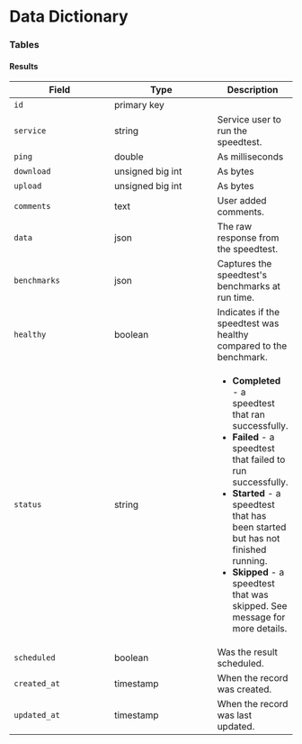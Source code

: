 # Data Dictionary

### Tables

#### Results

<table><thead><tr><th width="181.66666666666666">Field</th><th width="188">Type</th><th>Description</th></tr></thead><tbody><tr><td><code>id</code></td><td>primary key</td><td></td></tr><tr><td><code>service</code></td><td>string</td><td>Service user to run the speedtest.</td></tr><tr><td><code>ping</code></td><td>double</td><td>As milliseconds</td></tr><tr><td><code>download</code></td><td>unsigned big int</td><td>As bytes</td></tr><tr><td><code>upload</code></td><td>unsigned big int</td><td>As bytes</td></tr><tr><td><code>comments</code></td><td>text</td><td>User added comments.</td></tr><tr><td><code>data</code></td><td>json</td><td>The raw response from the speedtest.</td></tr><tr><td><code>benchmarks</code></td><td>json</td><td>Captures the speedtest's benchmarks at run time.</td></tr><tr><td><code>healthy</code></td><td>boolean</td><td>Indicates if the speedtest was healthy compared to the benchmark.</td></tr><tr><td><code>status</code></td><td>string</td><td><ul><li><strong>Completed</strong> - a speedtest that ran successfully.</li><li><strong>Failed</strong> - a speedtest that failed to run successfully.</li><li><strong>Started</strong> - a speedtest that has been started but has not finished running.</li><li><strong>Skipped</strong> - a speedtest that was skipped. See message for more details.</li></ul></td></tr><tr><td><code>scheduled</code></td><td>boolean</td><td>Was the result scheduled.</td></tr><tr><td><code>created_at</code></td><td>timestamp</td><td>When the record was created.</td></tr><tr><td><code>updated_at</code></td><td>timestamp</td><td>When the record was last updated.</td></tr></tbody></table>
